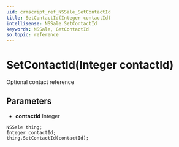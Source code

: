 ```yaml
---
uid: crmscript_ref_NSSale_SetContactId
title: SetContactId(Integer contactId)
intellisense: NSSale.SetContactId
keywords: NSSale, GetContactId
so.topic: reference
---
```


# SetContactId(Integer contactId)

Optional contact reference

## Parameters

* **contactId** Integer

```crmscript
NSSale thing;
Integer contactId;
thing.SetContactId(contactId);
```

